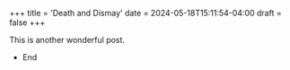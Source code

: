 +++
title = 'Death and Dismay'
date = 2024-05-18T15:11:54-04:00
draft = false
+++

This is another wonderful post.

- End

